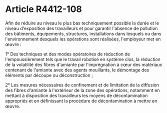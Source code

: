 # Article R4412-108

Afin de réduire au niveau le plus bas techniquement possible la durée et le niveau d'exposition des travailleurs et pour garantir l'absence de pollution des bâtiments, équipements, structures, installations dans lesquels ou dans l'environnement desquels les opérations sont réalisées, l'employeur met en œuvre : 

1° Des techniques et des modes opératoires de réduction de l'empoussièrement tels que le travail robotisé en système clos, la réduction de la volatilité des fibres d'amiante par l'imprégnation à cœur des matériaux contenant de l'amiante avec des agents mouillants, le démontage des éléments par découpe ou déconstruction ; 

2° Les mesures nécessaires de confinement et de limitation de la diffusion des fibres d'amiante à l'extérieur de la zone des opérations, notamment en mettant à disposition des travailleurs les moyens de décontamination appropriés et en définissant la procédure de décontamination à mettre en œuvre.